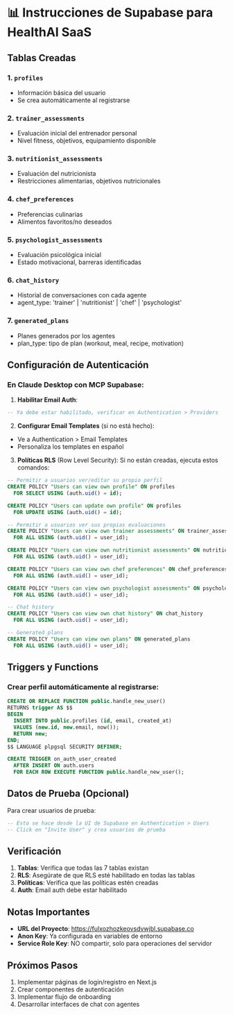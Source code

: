 # 📊 Instrucciones de Supabase para HealthAI SaaS

## Tablas Creadas

### 1. `profiles`
- Información básica del usuario
- Se crea automáticamente al registrarse

### 2. `trainer_assessments`
- Evaluación inicial del entrenador personal
- Nivel fitness, objetivos, equipamiento disponible

### 3. `nutritionist_assessments`
- Evaluación del nutricionista
- Restricciones alimentarias, objetivos nutricionales

### 4. `chef_preferences`
- Preferencias culinarias
- Alimentos favoritos/no deseados

### 5. `psychologist_assessments`
- Evaluación psicológica inicial
- Estado motivacional, barreras identificadas

### 6. `chat_history`
- Historial de conversaciones con cada agente
- agent_type: 'trainer' | 'nutritionist' | 'chef' | 'psychologist'

### 7. `generated_plans`
- Planes generados por los agentes
- plan_type: tipo de plan (workout, meal, recipe, motivation)

## Configuración de Autenticación

### En Claude Desktop con MCP Supabase:

1. **Habilitar Email Auth**:
```sql
-- Ya debe estar habilitado, verificar en Authentication > Providers
```

2. **Configurar Email Templates** (si no está hecho):
- Ve a Authentication > Email Templates
- Personaliza los templates en español

3. **Políticas RLS** (Row Level Security):
Si no están creadas, ejecuta estos comandos:

```sql
-- Permitir a usuarios ver/editar su propio perfil
CREATE POLICY "Users can view own profile" ON profiles
  FOR SELECT USING (auth.uid() = id);

CREATE POLICY "Users can update own profile" ON profiles
  FOR UPDATE USING (auth.uid() = id);

-- Permitir a usuarios ver sus propias evaluaciones
CREATE POLICY "Users can view own trainer assessments" ON trainer_assessments
  FOR ALL USING (auth.uid() = user_id);

CREATE POLICY "Users can view own nutritionist assessments" ON nutritionist_assessments
  FOR ALL USING (auth.uid() = user_id);

CREATE POLICY "Users can view own chef preferences" ON chef_preferences
  FOR ALL USING (auth.uid() = user_id);

CREATE POLICY "Users can view own psychologist assessments" ON psychologist_assessments
  FOR ALL USING (auth.uid() = user_id);

-- Chat history
CREATE POLICY "Users can view own chat history" ON chat_history
  FOR ALL USING (auth.uid() = user_id);

-- Generated plans
CREATE POLICY "Users can view own plans" ON generated_plans
  FOR ALL USING (auth.uid() = user_id);
```

## Triggers y Functions

### Crear perfil automáticamente al registrarse:
```sql
CREATE OR REPLACE FUNCTION public.handle_new_user()
RETURNS trigger AS $$
BEGIN
  INSERT INTO public.profiles (id, email, created_at)
  VALUES (new.id, new.email, now());
  RETURN new;
END;
$$ LANGUAGE plpgsql SECURITY DEFINER;

CREATE TRIGGER on_auth_user_created
  AFTER INSERT ON auth.users
  FOR EACH ROW EXECUTE FUNCTION public.handle_new_user();
```

## Datos de Prueba (Opcional)

Para crear usuarios de prueba:
```sql
-- Esto se hace desde la UI de Supabase en Authentication > Users
-- Click en "Invite User" y crea usuarios de prueba
```

## Verificación

1. **Tablas**: Verifica que todas las 7 tablas existan
2. **RLS**: Asegúrate de que RLS esté habilitado en todas las tablas
3. **Políticas**: Verifica que las políticas estén creadas
4. **Auth**: Email auth debe estar habilitado

## Notas Importantes

- **URL del Proyecto**: https://fulxozhozkeovsdvwjbl.supabase.co
- **Anon Key**: Ya configurada en variables de entorno
- **Service Role Key**: NO compartir, solo para operaciones del servidor

## Próximos Pasos

1. Implementar páginas de login/registro en Next.js
2. Crear componentes de autenticación
3. Implementar flujo de onboarding
4. Desarrollar interfaces de chat con agentes